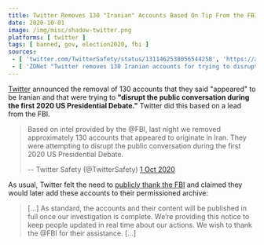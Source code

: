 ```yaml
---
title: Twitter Removes 130 "Iranian" Accounts Based On Tip From the FBI
date: 2020-10-01
image: /img/misc/shadow-twitter.png
platforms: [ twitter ]
tags: [ banned, gov, election2020, fbi ]
sources:
 - [ 'twitter.com/TwitterSafety/status/1311462538056544258', 'https://archive.is/qEfRh' ]
 - [ 'ZDNet "Twitter removes 130 Iranian accounts for trying to disrupt the US Presidential Debate" by Catalin Cimpanu (1 Oct 2020)', 'https://archive.is/2o2q7' ]
---
```


[Twitter](/twitter/) announced the removal of 130 accounts that they said
"appeared" to be Iranian and that were trying to **"disrupt the public
conversation during the first 2020 US Presidential Debate."** Twitter did this
based on a lead from the FBI.

> Based on intel provided by the @FBI, last night we removed approximately 130
> accounts that appeared to originate in Iran. They were attempting to disrupt
> the public conversation during the first 2020 US Presidential Debate.
>
> -- Twitter Safety (@TwitterSafety) [1 Oct 2020](https://archive.is/qEfRh)

As usual, Twitter felt the need to [publicly thank the
FBI](https://archive.is/qEfRh#selection-1163.0-1175.40) and claimed they would
later add these accounts to their permissioned archive:

> [...] As standard, the accounts and their content will be published in full
> once our investigation is complete. We’re providing this notice to keep
> people updated in real time about our actions. We wish to thank the @FBI for
> their assistance. [...]
